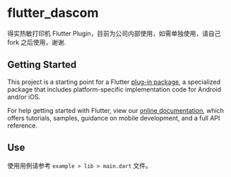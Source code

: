 # flutter_dascom

得实热敏打印机 Flutter Plugin，目前为公司内部使用，如需单独使用，请自己 fork 之后使用，谢谢.

## Getting Started

This project is a starting point for a Flutter
[plug-in package](https://flutter.dev/developing-packages/),
a specialized package that includes platform-specific implementation code for
Android and/or iOS.

For help getting started with Flutter, view our
[online documentation](https://flutter.dev/docs), which offers tutorials,
samples, guidance on mobile development, and a full API reference.


## Use

使用用例请参考 `example > lib > main.dart` 文件。